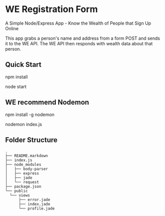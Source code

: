 # WE Registration Form

A Simple Node/Express App - Know the Wealth of People that Sign Up Online

This app grabs a person's name and address from a form POST and sends it to the WE API. The WE API then responds with wealth data about that person.

## Quick Start

  npm install
  
  node start

## WE recommend Nodemon

  npm install -g nodemon
  
  nodemon index.js

## Folder Structure
    .
    ├── README.markdown
    ├── index.js
    ├── node_modules
    │   ├── body-parser
    │   ├── express
    │   ├── jade
    │   └── request
    ├── package.json
    └── public
      └── views
          ├── error.jade
          ├── index.jade
          └── profile.jade
          
